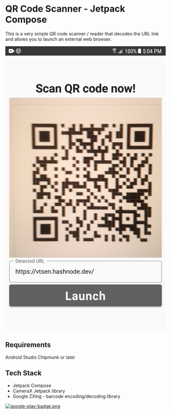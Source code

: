 # QR Code Scanner - Jetpack Compose

This is a very simple QR code scanner / reader that decodes the URL link and allows you to launch an external web browser.

![](screenshots/Screenshot_03.png)

## Requirements
Android Studio Chipmunk or later

## Tech Stack
- Jetpack Compose
- CameraX Jetpack library
- Google ZXing -  barcode encoding/decoding library

[![google-play-badge.png](https://play.google.com/intl/en_us/badges/static/images/badges/en_badge_web_generic.png)](https://play.google.com/store/apps/details?id=vtsen.hashnode.dev.qrcodescanner)
